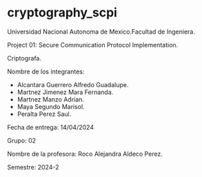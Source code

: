 # cryptography_scpi
Universidad Nacional Autonoma de Mexico.Facultad de Ingeniera.

Project 01: Secure Communication Protocol Implementation.

Criptografa.

Nombre de los integrantes:
 - Alcantara Guerrero Alfredo Guadalupe.
 - Martnez Jimenez Mara Fernanda.
 - Martnez Manzo Adrian.
 - Maya Segundo Marisol.
 - Peralta Perez Saul.

Fecha de entrega: 14/04/2024

Grupo: 02

Nombre de la profesora: Roco Alejandra Aldeco Perez.

Semestre: 2024-2
